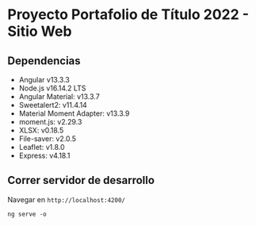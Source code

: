 # Proyecto Portafolio de Título 2022 - Sitio Web

## Dependencias

* Angular v13.3.3
* Node.js v16.14.2 LTS
* Angular Material: v13.3.7
* Sweetalert2: v11.4.14
* Material Moment Adapter: v13.3.9
* moment.js: v2.29.3
* XLSX: v0.18.5
* File-saver: v2.0.5
* Leaflet: v1.8.0
* Express: v4.18.1


## Correr servidor de desarrollo

Navegar en ``` http://localhost:4200/ ```

```
ng serve -o
```
